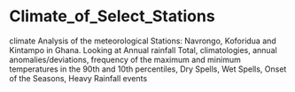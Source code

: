 # Climate_of_Select_Stations
climate Analysis of the meteorological Stations: Navrongo, Koforidua and Kintampo in Ghana. Looking at Annual rainfall Total, climatologies, 
annual anomalies/deviations, frequency of the maximum and minimum temperatures in the 90th and 10th percentiles, Dry Spells, Wet Spells, Onset of the Seasons,
Heavy Rainfall events 
